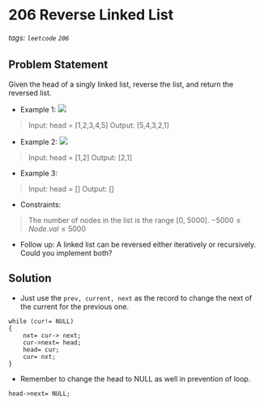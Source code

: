 # 206 Reverse Linked List
###### tags: `leetcode` `206`
## Problem Statement
Given the head of a singly linked list, reverse the list, and return the reversed list.
- Example 1:
![](https://i.imgur.com/iKFTa9f.png)

> Input: head = [1,2,3,4,5]
Output: [5,4,3,2,1]
- Example 2:
![](https://i.imgur.com/Xh0slas.png)

> Input: head = [1,2]
Output: [2,1]
- Example 3:

> Input: head = []
Output: []
 
- Constraints:

> The number of nodes in the list is the range [0, 5000].
$-5000 \leq Node.val \leq 5000$
 
- Follow up: A linked list can be reversed either iteratively or recursively. Could you implement both?
## Solution
- Just use the ```prev, current, next``` as the record to change the next of the current for the previous one.
```cpp=
while (cur!= NULL)
{
    nxt= cur-> next;
    cur->next= head;
    head= cur;
    cur= nxt;
}
```
- Remember to change the head to NULL as well in prevention of loop.
```cpp=
head->next= NULL;
```